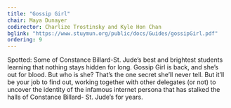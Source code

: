 ```yaml
---
title: "Gossip Girl"
chair: Maya Dunayer
codirector: Charlize Trostinsky and Kyle Hon Chan
bglink: "https://www.stuymun.org/public/docs/Guides/gossipGirl.pdf"
ordering: 9
---
```

Spotted: Some of Constance Billard-St. Jude’s best and brightest students learning that nothing stays hidden for long.
Gossip Girl is back, and she’s out for blood. But who is she? That’s the one secret she’ll never tell. But it’ll be your job to find out, working together with other delegates (or not) to uncover the identity of the infamous internet persona that has stalked the halls of Constance Billard- St. Jude’s for years.
